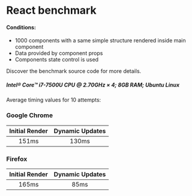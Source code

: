 # React benchmark
#### Conditions:
* 1000 components with a same simple structure rendered inside main component
* Data provided by component props
* Components state control is used

Discover the benchmark source code for more details.
##### Intel® Core™ i7-7500U CPU @ 2.70GHz × 4; 8GB RAM; Ubuntu Linux
Average timing values for 10 attempts:
### Google Chrome
| Initial Render | Dynamic Updates |
|:---:|:---:|
| 151ms | 130ms |
### Firefox
| Initial Render | Dynamic Updates |
|:---:|:---:|
| 165ms | 85ms |
